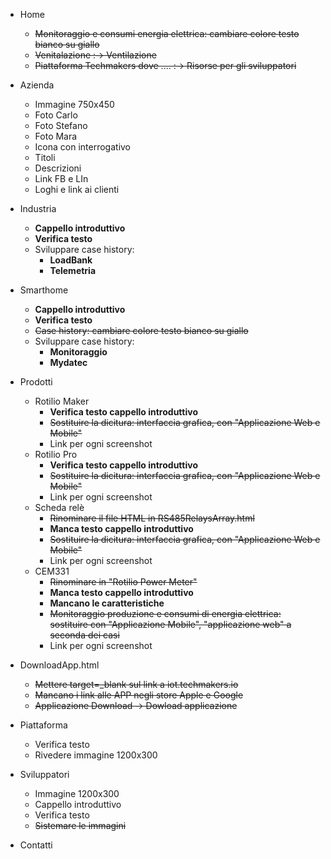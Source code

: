 - Home 
	- ~~Monitoraggio e consumi energia elettrica: cambiare colore testo bianco su giallo~~
	- ~~Venitalazione :-> Ventilazione~~
	- ~~Piattaforma Techmakers dove .... :-> Risorse per gli sviluppatori~~
	
- Azienda
	- Immagine 750x450
	- Foto Carlo
	- Foto Stefano
	- Foto Mara
	- Icona con interrogativo
	- Titoli
	- Descrizioni
	- Link FB e LIn
	- Loghi e link ai clienti

- Industria
	- **Cappello introduttivo**
	- **Verifica testo**
	- Sviluppare case history: 
		- **LoadBank** 
		- **Telemetria**

- Smarthome
	- **Cappello introduttivo**
	- **Verifica testo**
	- ~~Case history: cambiare colore testo bianco su giallo~~
	- Sviluppare case history: 
		- **Monitoraggio**
		- **Mydatec**

- Prodotti
	- Rotilio Maker
		- **Verifica testo cappello introduttivo**
		- ~~Sostituire la dicitura: interfaccia grafica, con "Applicazione Web e Mobile"~~
		- Link per ogni screenshot
	- Rotilio Pro
		- **Verifica testo cappello introduttivo**
		- ~~Sostituire la dicitura: interfaccia grafica, con "Applicazione Web e Mobile"~~
		- Link per ogni screenshot
	- Scheda relè
		- ~~Rinominare il file HTML in RS485RelaysArray.html~~
		- **Manca testo cappello introduttivo**
		- ~~Sostituire la dicitura: interfaccia grafica, con "Applicazione Web e Mobile"~~
		- Link per ogni screenshot
	- CEM331
		- ~~Rinominare in "Rotilio Power Meter"~~
		- **Manca testo cappello introduttivo**
		- **Mancano le caratteristiche**
		- ~~Monitoraggio produzione e consumi di energia elettrica: sostituire con "Applicazione Mobile", "applicazione web" a seconda dei casi~~
		- Link per ogni screenshot

- DownloadApp.html
	- ~~Mettere target=_blank sul link a iot.techmakers.io~~
	- ~~Mancano i link alle APP negli store Apple e Google~~
	- ~~Applicazione Download -> Dowload applicazione~~

- Piattaforma
	- Verifica testo
	- Rivedere immagine 1200x300

- Sviluppatori
	- Immagine 1200x300
	- Cappello introduttivo
	- Verifica testo
	- ~~Sistemare le immagini~~

- Contatti
